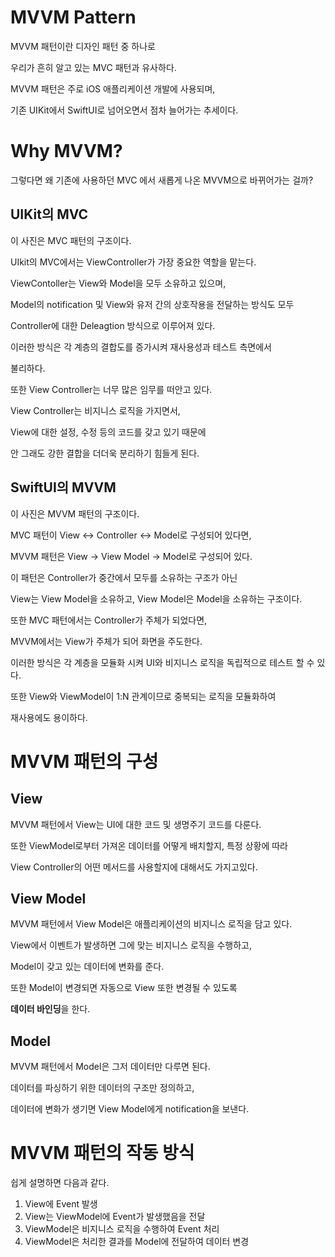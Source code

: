 
# MVVM Pattern

MVVM 패턴이란 디자인 패턴 중 하나로

우리가 흔히 알고 있는 MVC 패턴과 유사하다.

MVVM 패턴은 주로 iOS 애플리케이션 개발에 사용되며,

기존 UIKit에서 SwiftUI로 넘어오면서 점차 늘어가는 추세이다.

# Why MVVM?

그렇다면 왜 기존에 사용하던 MVC 에서 새롭게 나온 MVVM으로 바뀌어가는 걸까?

## UIKit의 MVC




이 사진은 MVC 패턴의 구조이다.

UIkit의 MVC에서는 ViewController가 가장 중요한 역할을 맡는다.

ViewContoller는 View와 Model을 모두 소유하고 있으며,

Model의 notification 및 View와 유저 간의 상호작용을 전달하는 방식도 모두

Controller에 대한 Deleagtion 방식으로 이루어져 있다.

이러한 방식은 각 계층의 결합도를 증가시켜 재사용성과 테스트 측면에서

불리하다.

또한 View Controller는 너무 많은 임무를 떠안고 있다.

View Controller는 비지니스 로직을 가지면서, 

View에 대한 설정, 수정 등의 코드를 갖고 있기 때문에

안 그래도 강한 결합을 더더욱 분리하기 힘들게 된다.

## SwiftUI의 MVVM



이 사진은 MVVM 패턴의 구조이다.

MVC 패턴이 View <-> Controller <-> Model로 구성되어 있다면,

MVVM 패턴은 View -> View Model -> Model로 구성되어 있다.

이 패턴은 Controller가 중간에서 모두를 소유하는 구조가 아닌

View는 View Model을 소유하고, View Model은 Model을 소유하는 구조이다.

또한 MVC 패턴에서는 Controller가 주체가 되었다면,

MVVM에서는 View가 주체가 되어 화면을 주도한다.

이러한 방식은 각 계층을 모듈화 시켜 UI와 비지니스 로직을 독립적으로 테스트 할 수 있다.

또한 View와 ViewModel이 1:N 관계이므로 중복되는 로직을 모듈화하여

재사용에도 용이하다.

# MVVM 패턴의 구성

## View

MVVM 패턴에서 View는 UI에 대한 코드 및 생명주기 코드를 다룬다.

또한 ViewModel로부터 가져온 데이터를 어떻게 배치할지, 특정 상황에 따라

View Controller의 어떤 메서드를 사용할지에 대해서도 가지고있다.


## View Model

MVVM 패턴에서 View Model은 애플리케이션의 비지니스 로직을 담고 있다.

View에서 이벤트가 발생하면 그에 맞는 비지니스 로직을 수행하고,

Model이 갖고 있는 데이터에 변화를 준다.

또한 Model이 변경되면 자동으로 View 또한 변경될 수 있도록

<strong>데이터 바인딩</strong>을 한다.

## Model

MVVM 패턴에서 Model은 그저 데이터만 다루면 된다.

데이터를 파싱하기 위한 데이터의 구조만 정의하고,

데이터에 변화가 생기면 View Model에게 notification을 보낸다.


# MVVM 패턴의 작동 방식

쉽게 설명하면 다음과 같다.

1.  View에 Event 발생
2.  View는 ViewModel에 Event가 발생했음을 전달
3.  ViewModel은 비지니스 로직을 수행하여 Event 처리
4.  ViewModel은 처리한 결과를 Model에 전달하여 데이터 변경